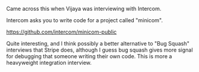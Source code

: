 
Came across this when Vijaya was interviewing with Intercom.

Intercom asks you to write code for a project called "minicom".

https://github.com/intercom/minicom-public

Quite interesting, and I think possibly a better alternative to "Bug Squash" interviews
that Stripe does, although I guess bug squash gives more signal for debugging that someone
writing their own code. This is more a heavyweight integration interview.
